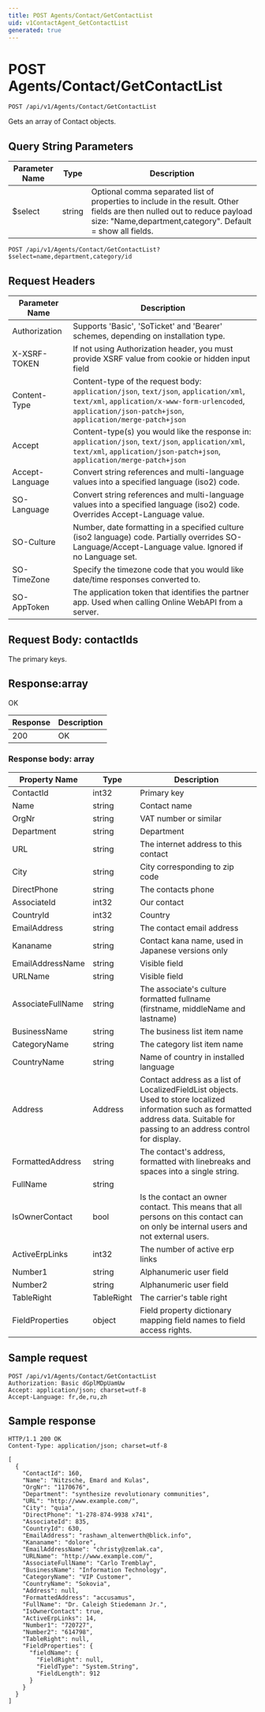 ```yaml
---
title: POST Agents/Contact/GetContactList
uid: v1ContactAgent_GetContactList
generated: true
---
```


# POST Agents/Contact/GetContactList

```http
POST /api/v1/Agents/Contact/GetContactList
```

Gets an array of Contact objects.







## Query String Parameters

| Parameter Name | Type |  Description |
|----------------|------|--------------|
| $select | string |  Optional comma separated list of properties to include in the result. Other fields are then nulled out to reduce payload size: "Name,department,category". Default = show all fields. |

```http
POST /api/v1/Agents/Contact/GetContactList?$select=name,department,category/id
```


## Request Headers

| Parameter Name | Description |
|----------------|-------------|
| Authorization  | Supports 'Basic', 'SoTicket' and 'Bearer' schemes, depending on installation type. |
| X-XSRF-TOKEN   | If not using Authorization header, you must provide XSRF value from cookie or hidden input field |
| Content-Type | Content-type of the request body: `application/json`, `text/json`, `application/xml`, `text/xml`, `application/x-www-form-urlencoded`, `application/json-patch+json`, `application/merge-patch+json` |
| Accept         | Content-type(s) you would like the response in: `application/json`, `text/json`, `application/xml`, `text/xml`, `application/json-patch+json`, `application/merge-patch+json` |
| Accept-Language | Convert string references and multi-language values into a specified language (iso2) code. |
| SO-Language | Convert string references and multi-language values into a specified language (iso2) code. Overrides Accept-Language value. |
| SO-Culture | Number, date formatting in a specified culture (iso2 language) code. Partially overrides SO-Language/Accept-Language value. Ignored if no Language set. |
| SO-TimeZone | Specify the timezone code that you would like date/time responses converted to. |
| SO-AppToken | The application token that identifies the partner app. Used when calling Online WebAPI from a server. |

## Request Body: contactIds 

The primary keys. 


## Response:array

OK

| Response | Description |
|----------------|-------------|
| 200 | OK |

### Response body: array

| Property Name | Type |  Description |
|----------------|------|--------------|
| ContactId | int32 | Primary key |
| Name | string | Contact name |
| OrgNr | string | VAT number or similar |
| Department | string | Department |
| URL | string | The internet address to this contact |
| City | string | City corresponding to zip code |
| DirectPhone | string | The contacts phone |
| AssociateId | int32 | Our contact |
| CountryId | int32 | Country |
| EmailAddress | string | The contact email address |
| Kananame | string | Contact kana name, used in Japanese versions only |
| EmailAddressName | string | Visible field |
| URLName | string | Visible field |
| AssociateFullName | string | The associate's culture formatted fullname (firstname, middleName and lastname) |
| BusinessName | string | The business list item name |
| CategoryName | string | The category list item name |
| CountryName | string | Name of country in installed language |
| Address | Address | Contact address as  a list of LocalizedFieldList objects. Used to store localized information such as formatted address data. Suitable for passing to an address control for display. |
| FormattedAddress | string | The contact's address, formatted with linebreaks and spaces into a single string. |
| FullName | string |  |
| IsOwnerContact | bool | Is the contact an owner contact.  This means that all persons on this contact can on only be internal users and not external users. |
| ActiveErpLinks | int32 | The number of active erp links |
| Number1 | string | Alphanumeric user field |
| Number2 | string | Alphanumeric user field |
| TableRight | TableRight | The carrier's table right |
| FieldProperties | object | Field property dictionary mapping field names to field access rights. |

## Sample request

```http!
POST /api/v1/Agents/Contact/GetContactList
Authorization: Basic dGplMDpUamUw
Accept: application/json; charset=utf-8
Accept-Language: fr,de,ru,zh
```

## Sample response

```http_
HTTP/1.1 200 OK
Content-Type: application/json; charset=utf-8

[
  {
    "ContactId": 160,
    "Name": "Nitzsche, Emard and Kulas",
    "OrgNr": "1170676",
    "Department": "synthesize revolutionary communities",
    "URL": "http://www.example.com/",
    "City": "quia",
    "DirectPhone": "1-278-874-9938 x741",
    "AssociateId": 835,
    "CountryId": 630,
    "EmailAddress": "rashawn_altenwerth@blick.info",
    "Kananame": "dolore",
    "EmailAddressName": "christy@zemlak.ca",
    "URLName": "http://www.example.com/",
    "AssociateFullName": "Carlo Tremblay",
    "BusinessName": "Information Technology",
    "CategoryName": "VIP Customer",
    "CountryName": "Sokovia",
    "Address": null,
    "FormattedAddress": "accusamus",
    "FullName": "Dr. Caleigh Stiedemann Jr.",
    "IsOwnerContact": true,
    "ActiveErpLinks": 14,
    "Number1": "720727",
    "Number2": "614798",
    "TableRight": null,
    "FieldProperties": {
      "fieldName": {
        "FieldRight": null,
        "FieldType": "System.String",
        "FieldLength": 912
      }
    }
  }
]
```